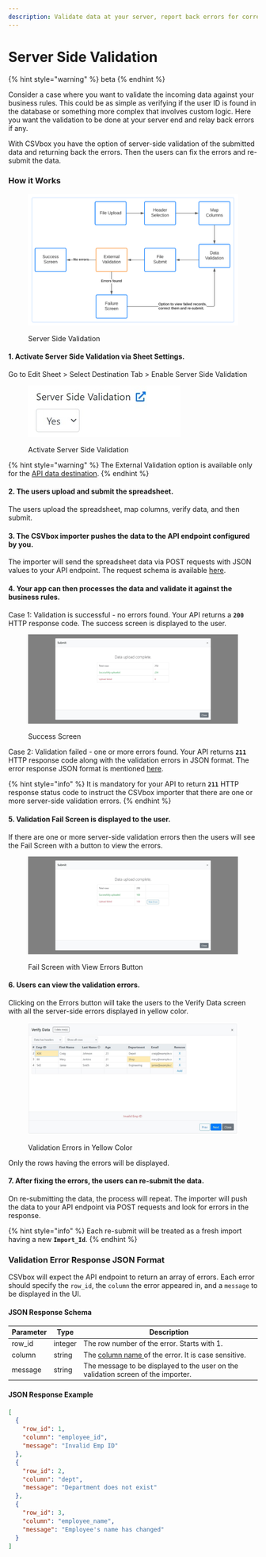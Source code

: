 ```yaml
---
description: Validate data at your server, report back errors for correction.
---
```


# Server Side Validation

{% hint style="warning" %}
beta
{% endhint %}

Consider a case where you want to validate the incoming data against your business rules. This could be as simple as verifying if the user ID is found in the database or something more complex that involves custom logic. Here you want the validation to be done at your server end and relay back errors if any.

With CSVbox you have the option of server-side validation of the submitted data and returning back the errors. Then the users can fix the errors and re-submit the data.

### How it Works

<figure><img src="../.gitbook/assets/External Validation (1).svg" alt=""><figcaption><p>Server Side Validation</p></figcaption></figure>

#### 1. Activate Server Side Validation via Sheet Settings.

Go to Edit Sheet > Select Destination Tab > Enable Server Side Validation

<figure><img src="../.gitbook/assets/server-side button.jpg" alt=""><figcaption><p>Activate Server Side Validation</p></figcaption></figure>

{% hint style="warning" %}
The External Validation option is available only for the [API data destination](../destinations/#api-webhook).
{% endhint %}

#### 2. The users upload and submit the spreadsheet.

The users upload the spreadsheet, map columns, verify data, and then submit.

#### 3. The CSVbox importer pushes the data to the API endpoint configured by you.

The importer will send the spreadsheet data via POST requests with JSON values to your API endpoint. The request schema is available [here](https://help.csvbox.io/destinations#sample-json-post-to-your-api).

#### 4. Your app can then processes the data and validate it against the business rules.

Case 1: Validation is successful - no errors found. Your API returns a **`200`** HTTP response code. The success screen is displayed to the user.

<figure><img src="../.gitbook/assets/image (2).png" alt=""><figcaption><p>Success Screen</p></figcaption></figure>

Case 2: Validation failed - one or more errors found. Your API returns **`211`** HTTP response code along with the validation errors in JSON format. The error response JSON format is mentioned [here](server-side-validation.md#validation-error-json-response-format).

{% hint style="info" %}
It is mandatory for your API to return **`211`** HTTP response status code to instruct the CSVbox importer that there are one or more server-side validation errors.
{% endhint %}

#### 5. Validation Fail Screen is displayed to the user.

If there are one or more server-side validation errors then the users will see the Fail Screen with a button to view the errors.

<figure><img src="../.gitbook/assets/image.png" alt=""><figcaption><p>Fail Screen with View Errors Button</p></figcaption></figure>

#### 6. Users can view the validation errors.

Clicking on the Errors button will take the users to the Verify Data screen with all the server-side errors displayed in yellow color.

<figure><img src="../.gitbook/assets/verify.jpg" alt=""><figcaption><p>Validation Errors in Yellow Color</p></figcaption></figure>

Only the rows having the errors will be displayed.

#### 7. After fixing the errors, the users can re-submit the data.

On re-submitting the data, the process will repeat. The importer will push the data to your API endpoint via POST requests and look for errors in the response.

{% hint style="info" %}
Each re-submit will be treated as a fresh import having a new **`Import_Id`**.
{% endhint %}

### Validation Error Response JSON Format

CSVbox will expect the API endpoint to return an array of errors. Each error should specify the `row_id`, the `column` the error appeared in, and a `message` to be displayed in the UI.

#### JSON Response Schema

| Parameter | Type    | Description                                                                                                                |
| --------- | ------- | -------------------------------------------------------------------------------------------------------------------------- |
| row\_id   | integer | The row number of the error. Starts with 1.                                                                                |
| column    | string  | The [column name ](https://help.csvbox.io/dashboard-settings/sheet-options#column-name)of the error. It is case sensitive. |
| message   | string  | The message to be displayed to the user on the validation screen of the importer.                                          |

#### JSON Response Example

```json
[
  {
    "row_id": 1,
    "column": "employee_id",
    "message": "Invalid Emp ID"
  },
  {
    "row_id": 2,
    "column": "dept",
    "message": "Department does not exist"
  },
  {
    "row_id": 3,
    "column": "employee_name",
    "message": "Employee's name has changed"
  }
]
```
